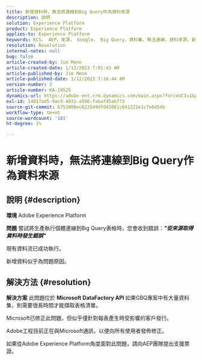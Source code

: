 ```yaml
---
title: 新增資料時，無法將連線到Big Query作為資料來源
description: 說明
solution: Experience Platform
product: Experience Platform
applies-to: Experience Platform
keywords: KCS， AEP，來源， Google， Big Query，資料集，無法連線，資料來源，新增資料， Adobe Experience Platform，常見問題集
resolution: Resolution
internal-notes: null
bug: false
article-created-by: Jim Menn
article-created-date: 1/12/2023 7:01:43 AM
article-published-by: Jim Menn
article-published-date: 1/12/2023 7:16:44 AM
version-number: 3
article-number: KA-19525
dynamics-url: https://adobe-ent.crm.dynamics.com/main.aspx?forceUCI=1&pagetype=entityrecord&etn=knowledgearticle&id=e5fa61f4-4692-ed11-aad1-6045bd0065f9
exl-id: 14017ad5-9ac9-4932-a596-fabaf45ab773
source-git-commit: b753008ec622549dfd43861c641221e1c7e6d54b
workflow-type: tm+mt
source-wordcount: '181'
ht-degree: 1%

---
```


# 新增資料時，無法將連線到Big Query作為資料來源

## 說明 {#description}


<b>環境</b>
Adobe Experience Platform

<b>問題</b>
嘗試將生產執行個體連線到Big Query表格時，您會收到錯誤：<b>*&quot;</b><b>從來源取得資料時發生錯誤</b><b>&quot;</b>*

現有資料流已成功執行。

新增資料似乎為問題原因。


## 解決方法 {#resolution}


<b>解決方案</b>
此問題位於 <b>Microsoft DataFactory API </b>如果GBQ專案中有大量資料集，則需要很長時間才能擷取表格清單。

Microsoft已修正此問題，但似乎僅針對報表產生時受影響的客戶發行。

Adobe工程目前正在與Microsoft通訊，以便向所有使用者發佈修正。

如果從Adobe Experience Platform角度面對此問題，請向AEP團隊提出支援票證。
